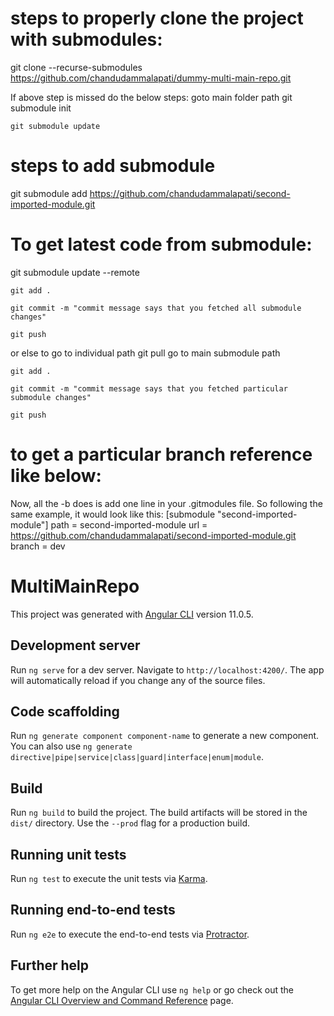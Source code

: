 # steps to properly clone the project with submodules:

git clone --recurse-submodules https://github.com/chandudammalapati/dummy-multi-main-repo.git

If above step is missed do the below steps: goto main folder path
    git submodule init
    
    git submodule update

# steps to add submodule
git submodule add https://github.com/chandudammalapati/second-imported-module.git

# To get latest code from submodule:

git submodule update --remote

    git add .

    git commit -m "commit message says that you fetched all submodule changes"

    git push

or else to go to individual path
git pull
 go to main submodule path 

    git add .

    git commit -m "commit message says that you fetched particular submodule changes"

    git push


# to get a particular branch reference like below:

Now, all the -b does is add one line in your .gitmodules file. So following the same example, it would look like this:
[submodule "second-imported-module"]
	path = second-imported-module
	url = https://github.com/chandudammalapati/second-imported-module.git
   branch = dev


# MultiMainRepo

This project was generated with [Angular CLI](https://github.com/angular/angular-cli) version 11.0.5.

## Development server

Run `ng serve` for a dev server. Navigate to `http://localhost:4200/`. The app will automatically reload if you change any of the source files.

## Code scaffolding

Run `ng generate component component-name` to generate a new component. You can also use `ng generate directive|pipe|service|class|guard|interface|enum|module`.

## Build

Run `ng build` to build the project. The build artifacts will be stored in the `dist/` directory. Use the `--prod` flag for a production build.

## Running unit tests

Run `ng test` to execute the unit tests via [Karma](https://karma-runner.github.io).

## Running end-to-end tests

Run `ng e2e` to execute the end-to-end tests via [Protractor](http://www.protractortest.org/).

## Further help

To get more help on the Angular CLI use `ng help` or go check out the [Angular CLI Overview and Command Reference](https://angular.io/cli) page.
